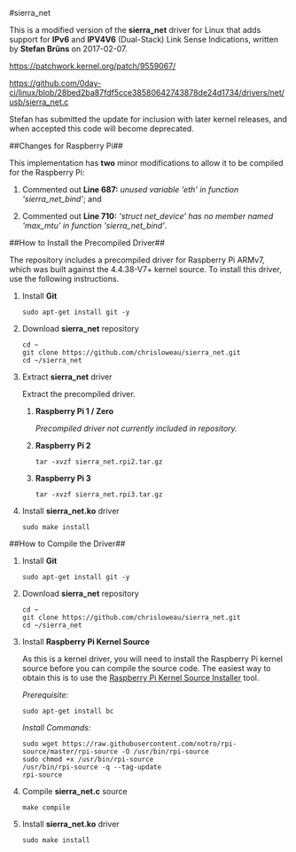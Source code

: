 #sierra_net

This is a modified version of the **sierra_net** driver for Linux that adds support for **IPv6** and **IPV4V6** (Dual-Stack) Link Sense Indications, written by **Stefan Brüns** on 2017-02-07.

https://patchwork.kernel.org/patch/9559067/

https://github.com/0day-ci/linux/blob/28bed2ba87fdf5cce38580642743878de24d1734/drivers/net/usb/sierra_net.c

Stefan has submitted the update for inclusion with later kernel releases, and when accepted this code will become deprecated.

##Changes for Raspberry Pi##

This implementation has **two** minor modifications to allow it to be compiled for the Raspberry Pi:

1. Commented out **Line 687:** _unused variable 'eth' in function 'sierra_net_bind'_; and

2. Commented out **Line 710:** _'struct net_device' has no member named 'max_mtu' in function 'sierra_net_bind'_.


##How to Install the Precompiled Driver##

The repository includes a precompiled driver for Raspberry Pi ARMv7, which was built against the 4.4.38-V7+ kernel source. To install this driver, use the following instructions.

1. Install **Git**

   ```
   sudo apt-get install git -y
   ```
      
2. Download **sierra_net** repository

   ```
   cd ~
   git clone https://github.com/chrisloweau/sierra_net.git
   cd ~/sierra_net
   ```

3. Extract **sierra_net** driver

   Extract the precompiled driver.

   1. **Raspberry Pi 1 / Zero**

      _Precompiled driver not currently included in repository._

   2. **Raspberry Pi 2**

      ```
      tar -xvzf sierra_net.rpi2.tar.gz
      ```

   3. **Raspberry Pi 3**

      ```
      tar -xvzf sierra_net.rpi3.tar.gz
      ```

4. Install **sierra_net.ko** driver

   ```
   sudo make install
   ```
 
##How to Compile the Driver##

1. Install **Git**

   ```
   sudo apt-get install git -y
   ```

2. Download **sierra_net** repository

   ```
   cd ~
   git clone https://github.com/chrisloweau/sierra_net.git
   cd ~/sierra_net
   ```

3. Install **Raspberry Pi Kernel Source**

   As this is a kernel driver, you will need to install the Raspberry Pi kernel
   source before you can compile the source code. The easiest way to obtain this
   is to use the [Raspberry Pi Kernel Source Installer](https://github.com/notro/rpi-source) tool.

   _Prerequisite:_
      
   ```
   sudo apt-get install bc
   ```
      
   _Install Commands:_
      
   ```
   sudo wget https://raw.githubusercontent.com/notro/rpi-source/master/rpi-source -O /usr/bin/rpi-source
   sudo chmod +x /usr/bin/rpi-source
   /usr/bin/rpi-source -q --tag-update
   rpi-source
   ```

4. Compile **sierra_net.c** source

   ```
   make compile
   ```

5. Install **sierra_net.ko** driver

   ```
   sudo make install
   ```
